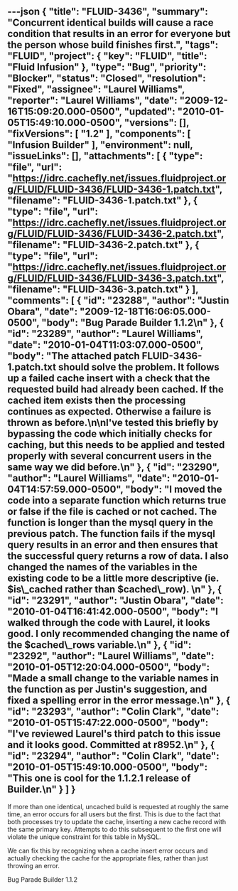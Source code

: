 ---json
{
  "title": "FLUID-3436",
  "summary": "Concurrent identical builds will cause a race condition that results in an error for everyone but the person whose build finishes first.",
  "tags": "FLUID",
  "project": {
    "key": "FLUID",
    "title": "Fluid Infusion"
  },
  "type": "Bug",
  "priority": "Blocker",
  "status": "Closed",
  "resolution": "Fixed",
  "assignee": "Laurel Williams",
  "reporter": "Laurel Williams",
  "date": "2009-12-16T15:09:20.000-0500",
  "updated": "2010-01-05T15:49:10.000-0500",
  "versions": [],
  "fixVersions": [
    "1.2"
  ],
  "components": [
    "Infusion Builder"
  ],
  "environment": null,
  "issueLinks": [],
  "attachments": [
    {
      "type": "file",
      "url": "https://idrc.cachefly.net/issues.fluidproject.org/FLUID/FLUID-3436/FLUID-3436-1.patch.txt",
      "filename": "FLUID-3436-1.patch.txt"
    },
    {
      "type": "file",
      "url": "https://idrc.cachefly.net/issues.fluidproject.org/FLUID/FLUID-3436/FLUID-3436-2.patch.txt",
      "filename": "FLUID-3436-2.patch.txt"
    },
    {
      "type": "file",
      "url": "https://idrc.cachefly.net/issues.fluidproject.org/FLUID/FLUID-3436/FLUID-3436-3.patch.txt",
      "filename": "FLUID-3436-3.patch.txt"
    }
  ],
  "comments": [
    {
      "id": "23288",
      "author": "Justin Obara",
      "date": "2009-12-18T16:06:05.000-0500",
      "body": "Bug Parade Builder 1.1.2\n"
    },
    {
      "id": "23289",
      "author": "Laurel Williams",
      "date": "2010-01-04T11:03:07.000-0500",
      "body": "The attached patch FLUID-3436-1.patch.txt should solve the problem. It follows up a failed cache insert with a check that the requested build had already been cached. If the cached item exists then the processing continues as expected. Otherwise a failure is thrown as before.\n\nI've tested this briefly by bypassing the code which initially checks for caching, but this needs to be applied and tested properly with several concurrent users in the same way we did before.\n"
    },
    {
      "id": "23290",
      "author": "Laurel Williams",
      "date": "2010-01-04T14:57:59.000-0500",
      "body": "I moved the code into a separate function which returns true or false if the file is cached or not cached. The function is longer than the mysql query in the previous patch. The function fails if the mysql query results in an error and then ensures that the successful query returns a row of data. I also changed the names of the variables in the existing code to be a little more descriptive (ie. $is\\_cached rather than $cached\\_row).&#x20;\n"
    },
    {
      "id": "23291",
      "author": "Justin Obara",
      "date": "2010-01-04T16:41:42.000-0500",
      "body": "I walked through the code with Laurel, it looks good. I only recommended changing the name of the $cached\\_rows variable.\n"
    },
    {
      "id": "23292",
      "author": "Laurel Williams",
      "date": "2010-01-05T12:20:04.000-0500",
      "body": "Made a small change to the variable names in the function as per Justin's suggestion, and fixed a spelling error in the error message.\n"
    },
    {
      "id": "23293",
      "author": "Colin Clark",
      "date": "2010-01-05T15:47:22.000-0500",
      "body": "I've reviewed Laurel's third patch to this issue and it looks good. Committed at r8952.\n"
    },
    {
      "id": "23294",
      "author": "Colin Clark",
      "date": "2010-01-05T15:49:10.000-0500",
      "body": "This one is cool for the 1.1.2.1 release of Builder.\n"
    }
  ]
}
---
If more than one identical, uncached build is requested at roughly the same time, an error occurs for all users but the first. This is due to the fact that both processes try to update the cache, inserting a new cache record with the same primary key. Attempts to do this subsequent to the first one will violate the unique constraint for this table in MySQL.

We can fix this by recognizing when a cache insert error occurs and actually checking the cache for the appropriate files, rather than just throwing an error.

Bug Parade Builder 1.1.2

        